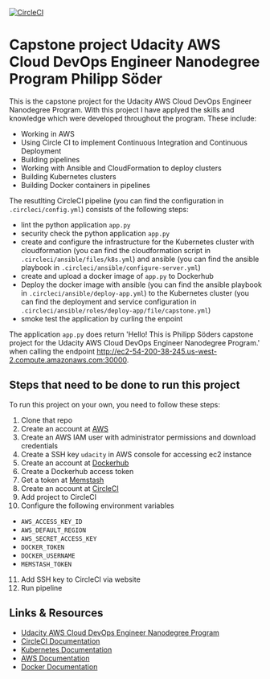 [![CircleCI](https://circleci.com/gh/PhilippSoeder/udacity-project-5-capstone/tree/master.svg?style=svg)](https://circleci.com/gh/PhilippSoeder/udacity-project-5-capstone/tree/master)

# Capstone project Udacity AWS Cloud DevOps Engineer Nanodegree Program Philipp Söder

This is the capstone project for the Udacity AWS Cloud DevOps Engineer Nanodegree Program. With this project I have applyed the skills and knowledge which were developed throughout the program. These include:
* Working in AWS
* Using Circle CI to implement Continuous Integration and Continuous Deployment
* Building pipelines
* Working with Ansible and CloudFormation to deploy clusters
* Building Kubernetes clusters
* Building Docker containers in pipelines

The resutlting CircleCI pipeline (you can find the configuration in `.circleci/config.yml`) consists of the following steps:
* lint the python application `app.py`
* security check the python application `app.py`
* create and configure the infrastructure for the Kubernetes cluster with cloudformation (you can find the cloudformation script in `.circleci/ansible/files/k8s.yml`) and ansible (you can find the ansible playbook in `.circleci/ansible/configure-server.yml`)
* create and upload a docker image of `app.py` to Dockerhub
* Deploy the docker image with ansible (you can find the ansible playbook in `.circleci/ansible/deploy-app.yml`) to the Kubernetes cluster (you can find the deployment and service configuration in `.circleci/ansible/roles/deploy-app/file/capstone.yml`)
* smoke test the application by curling the enpoint

The application `app.py` does return 'Hello! This is Philipp Söders capstone project for the Udacity AWS Cloud DevOps Engineer Nanodegree Program.' when calling the endpoint <http://ec2-54-200-38-245.us-west-2.compute.amazonaws.com:30000>.

## Steps that need to be done to run this project

To run this project on your own, you need to follow these steps:
1. Clone that repo
2. Create an account at [AWS](https://aws.amazon.com/)
3. Create an AWS IAM user with administrator permissions and download credentials
4. Create a SSH key `udacity` in AWS console for accessing ec2 instance
5. Create an account at [Dockerhub](https://hub.docker.com)
6. Create a Dockerhub access token
7. Get a token at [Memstash](https://memstash.io)
8. Create an account at [CircleCI](https://circleci.com)
9. Add project to CircleCI
10. Configure the following environment variables
  * `AWS_ACCESS_KEY_ID`
  * `AWS_DEFAULT_REGION`
  * `AWS_SECRET_ACCESS_KEY`
  * `DOCKER_TOKEN`
  * `DOCKER_USERNAME`
  * `MEMSTASH_TOKEN`
11. Add SSH key to CircleCI via website
12. Run pipeline

## Links & Resources

* [Udacity AWS Cloud DevOps Engineer Nanodegree Program](https://www.udacity.com/course/cloud-dev-ops-nanodegree--nd9991)
* [CircleCI Documentation](https://circleci.com/docs/)
* [Kubernetes Documentation](https://kubernetes.io/docs/home/)
* [AWS Documentation](https://docs.aws.amazon.com)
* [Docker Documentation](https://docs.docker.com)